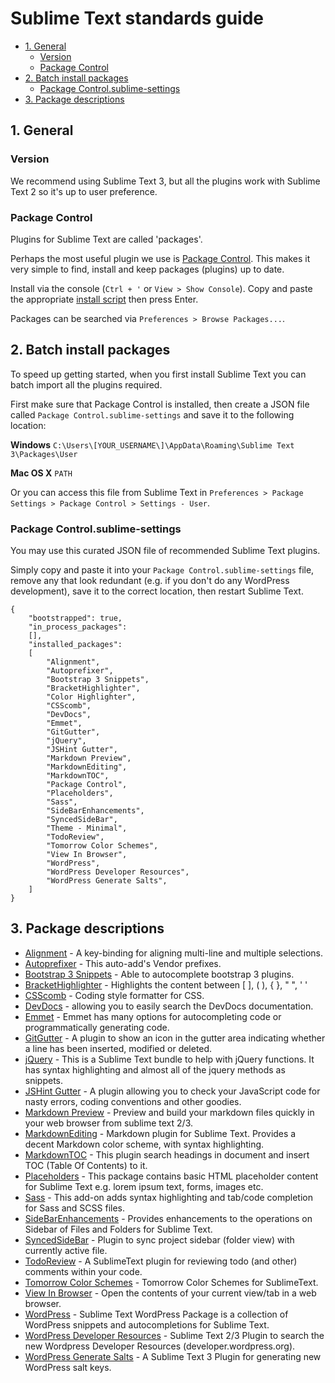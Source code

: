 # Sublime Text standards guide

<!-- MarkdownTOC -->

- [1. General](#1-general)
	- [Version](#version)
	- [Package Control](#package-control)
- [2. Batch install packages](#2-batch-install-packages)
	- [Package Control.sublime-settings](#package-controlsublime-settings)
- [3. Package descriptions](#3-package-descriptions)

<!-- /MarkdownTOC -->




## 1. General


### Version

We recommend using Sublime Text 3, but all the plugins work with Sublime Text 2 so it's up to user preference.


### Package Control

Plugins for Sublime Text are called 'packages'.

Perhaps the most useful plugin we use is [Package Control](https://packagecontrol.io/). This makes it very simple to find, install and keep packages (plugins) up to date.

Install via the console (`Ctrl + '` or `View > Show Console`). Copy and paste the appropriate [install script](https://packagecontrol.io/installation) then press Enter.

Packages can be searched via `Preferences > Browse Packages...`.




## 2. Batch install packages

To speed up getting started, when you first install Sublime Text you can batch import all the plugins required.

First make sure that Package Control is installed, then create a JSON file called `Package Control.sublime-settings` and save it to the following location:

**Windows**
`C:\Users\[YOUR_USERNAME\]\AppData\Roaming\Sublime Text 3\Packages\User`


**Mac OS X**
`PATH`

Or you can access this file from Sublime Text in `Preferences > Package Settings > Package Control > Settings - User`.


### Package Control.sublime-settings

You may use this curated JSON file of recommended Sublime Text plugins.

Simply copy and paste it into your `Package Control.sublime-settings` file, remove any that look redundant (e.g. if you don't do any WordPress development), save it to the correct location, then restart Sublime Text.

	{
		"bootstrapped": true,
		"in_process_packages":
		[],
		"installed_packages":
		[
			"Alignment",
			"Autoprefixer",
			"Bootstrap 3 Snippets",
			"BracketHighlighter",
			"Color Highlighter",
			"CSScomb",
			"DevDocs",
			"Emmet",
			"GitGutter",
			"jQuery",
			"JSHint Gutter",
			"Markdown Preview",
			"MarkdownEditing",
			"MarkdownTOC",
			"Package Control",
			"Placeholders",
			"Sass",
			"SideBarEnhancements",
			"SyncedSideBar",
			"Theme - Minimal",
			"TodoReview",
			"Tomorrow Color Schemes",
			"View In Browser",
			"WordPress",
			"WordPress Developer Resources",
			"WordPress Generate Salts",
		]
	}




## 3. Package descriptions

* [Alignment](https://packagecontrol.io/packages/Alignment) - A key-binding for aligning multi-line and multiple selections.
* [Autoprefixer](https://packagecontrol.io/packages/Autoprefixer) - This auto-add's Vendor prefixes.
* [Bootstrap 3 Snippets](https://packagecontrol.io/packages/Bootstrap%203%20Snippets) - Able to autocomplete bootstrap 3 plugins.
* [BracketHighlighter](https://packagecontrol.io/packages/BracketHighlighter) - Highlights the content between [ ], ( ), { }, " ", ' '
* [CSScomb](https://packagecontrol.io/packages/CSScomb) - Coding style formatter for CSS.
* [DevDocs](https://packagecontrol.io/packages/DevDocs) - allowing you to easily search the DevDocs documentation.
* [Emmet](https://packagecontrol.io/packages/Emmet) - Emmet has many options for autocompleting code or programmatically generating code.
* [GitGutter](https://packagecontrol.io/packages/GitGutter) - A plugin to show an icon in the gutter area indicating whether a line has been inserted, modified or deleted.
* [jQuery](https://packagecontrol.io/packages/jQuery) - This is a Sublime Text bundle to help with jQuery functions. It has syntax highlighting and almost all of the jquery methods as snippets.
* [JSHint Gutter](https://packagecontrol.io/packages/JSHint%20Gutter) - A plugin allowing you to check your JavaScript code for nasty errors, coding conventions and other goodies.
* [Markdown Preview](https://packagecontrol.io/packages/Markdown%20Preview) - Preview and build your markdown files quickly in your web browser from sublime text 2/3.
* [MarkdownEditing](https://packagecontrol.io/packages/MarkdownEditing) - Markdown plugin for Sublime Text. Provides a decent Markdown color scheme, with syntax highlighting.
* [MarkdownTOC](https://packagecontrol.io/packages/MarkdownTOC) - This plugin search headings in document and insert TOC (Table Of Contents) to it.
* [Placeholders](https://packagecontrol.io/packages/Placeholders) - This package contains basic HTML placeholder content for Sublime Text e.g. lorem ipsum text, forms, images etc.
* [Sass](https://packagecontrol.io/packages/Sass) - This add-on adds syntax highlighting and tab/code completion for Sass and SCSS files.
* [SideBarEnhancements](https://packagecontrol.io/packages/SideBarEnhancements) - Provides enhancements to the operations on Sidebar of Files and Folders for Sublime Text.
* [SyncedSideBar](https://packagecontrol.io/packages/SyncedSideBar) - Plugin to sync project sidebar (folder view) with currently active file.
* [TodoReview](https://packagecontrol.io/packages/TodoReview) - A SublimeText plugin for reviewing todo (and other) comments within your code.
* [Tomorrow Color Schemes](https://packagecontrol.io/packages/Tomorrow%20Color%20Schemes) - Tomorrow Color Schemes for SublimeText.
* [View In Browser](https://packagecontrol.io/packages/View%20In%20Browser) - Open the contents of your current view/tab in a web browser.
* [WordPress](https://packagecontrol.io/packages/WordPress) - Sublime Text WordPress Package is a collection of WordPress snippets and autocompletions for Sublime Text.
* [WordPress Developer Resources](https://packagecontrol.io/packages/WordPress%20Developer%20Resources) - Sublime Text 2/3 Plugin to search the new Wordpress Developer Resources (developer.wordpress.org).
* [WordPress Generate Salts](https://packagecontrol.io/packages/WordPress%20Generate%20Salts) - A Sublime Text 3 Plugin for generating new WordPress salt keys.
